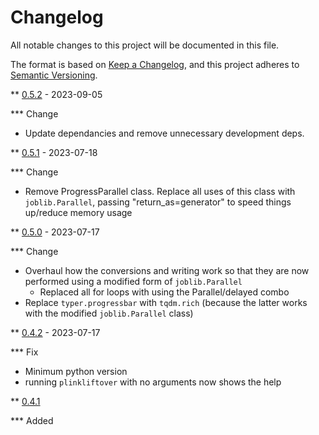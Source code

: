 # Changelog

All notable changes to this project will be documented in this file.

The format is based on [Keep a Changelog](https://keepachangelog.com/en/1.0.0/),
and this project adheres to [Semantic Versioning](https://semver.org/spec/v2.0.0.html).

** [0.5.2] - 2023-09-05

*** Change

- Update dependancies and remove unnecessary development deps.


** [0.5.1] - 2023-07-18

*** Change

- Remove ProgressParallel class. Replace all uses of this class with `joblib.Parallel`, passing "return_as=generator"
  to speed things up/reduce memory usage


** [0.5.0] - 2023-07-17

*** Change

- Overhaul how the conversions and writing work so that they are now
  performed using a modified form of `joblib.Parallel`
  - Replaced all for loops with using the Parallel/delayed combo
- Replace `typer.progressbar` with `tqdm.rich` (because the latter works with the modified 
  `joblib.Parallel` class)

** [0.4.2] - 2023-07-17

*** Fix

- Minimum python version
- running `plinkliftover` with no arguments now shows the help


** [0.4.1]

*** Added

- Updated gitignore


## [0.4.0] - 2023-07-13

### Change

- Update dependencies
- Adjust functions to use updated `typer` syntax
- Increase required python version to 3.10
- Switch from using `poetry` to `hatchling`/`huak`


## [0.3.0] - 2022-02-17

### Added

- Added cli interface for map2bed and bed2map

### Changed

- Split off `map2bed` and `bed2map` into separate submodules

## [0.2.0] - 2022-02-02

### Added

- A real README.md

### Changed

- Removed conditional requirement of `import_metadata` as a version of Python >=3.8 is required

## [0.1.11] - 2022-02-02

### Changed

- updated dependency versions

## [0.1.10] - 2021-12-20

### Changed

- updated dependency versions


## [0.1.9] - 2021-04-20

### Changed

- updated dependency versions

## [0.1.8] - 2021

### Changed

- renamed `logging.py` to `logger.py` to avoid colliding with the standard module name
- alter how the PED file is written to: for whatever reason, `Path().write_text()` was not working
  but using a open file context manager with `writelines()` does.
- make sure we bail out prematurely if there is a mismatch between the PED file and MAP file

## [0.1.7] - 2021-02-22

### Added

- CHANGELOG.md
- more logging info

### Fixed

- add missing import of liftPed to plinkliftover.__main__ from plinkliftover.liftover
- if the liftOver executable cannot be found, raise an error

## [0.1.6] - 2021-02-22

### Fixed

- replace `set` and `tuple` in type hints with their `typing.Set` and `typing.Tuple` counterparts

[0.5.2]: https://github.com/milescsmith/PLINKLiftOver/compare/0.5.1...0.5.2
[0.5.1]: https://github.com/milescsmith/PLINKLiftOver/compare/0.5.0...0.5.1
[0.5.0]: https://github.com/milescsmith/PLINKLiftOver/compare/0.4.2...0.5.0
[0.4.2]: https://github.com/milescsmith/PLINKLiftOver/compare/0.4.1...0.4.2
[0.4.1]: https://github.com/milescsmith/PLINKLiftOver/compare/0.4.0...0.4.1
[0.4.0]: https://github.com/milescsmith/PLINKLiftOver/compare/0.3.0...0.4.0
[0.3.0]: https://github.com/milescsmith/PLINKLiftOver/compare/0.2.0...0.3.0
[0.2.0]: https://github.com/milescsmith/PLINKLiftOver/compare/0.1.11...0.2.0
[0.1.11]: https://github.com/milescsmith/PLINKLiftOver/compare/0.1.10...0.1.11
[0.1.10]: https://github.com/milescsmith/PLINKLiftOver/compare/0.1.9...0.1.10
[0.1.9]: https://github.com/milescsmith/PLINKLiftOver/compare/0.1.8...0.1.9
[0.1.8]: https://github.com/milescsmith/PLINKLiftOver/compare/0.1.7...0.1.8
[0.1.7]: https://github.com/milescsmith/PLINKLiftOver/compare/0.1.6...0.1.7
[0.1.6]: https://github.com/milescsmith/PLINKLiftOver/compare/0.1.6...0.1.6
[0.1.5]: https://github.com/milescsmith/PLINKLiftOver/releases/tag/0.1.5
